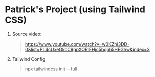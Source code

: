 # Patrick's Project (using Tailwind CSS)

1. Source video:

   > https://www.youtube.com/watch?v=w0KZhi3DD-0&list=PL4cUxeGkcC9gpXORlEHjc5bgnIi5HEGhw&index=3

2. Tailwind Config

   > npx tailwindcss init --full
